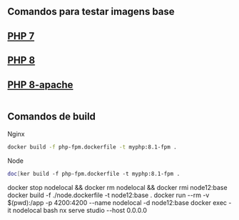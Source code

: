 
## Comandos para testar imagens base

## [PHP 7](/php.md#PHP-7)

## [PHP 8](/php.md#PHP-8)
## [PHP 8-apache](/php.md#PHP-8-apache)


```sh

```
## Comandos de build
Nginx

```sh
docker build -f php-fpm.dockerfile -t myphp:8.1-fpm .
```
Node

```sh
doc[ker build -f php-fpm.dockerfile -t myphp:8.1-fpm .
```
docker stop nodelocal && docker rm nodelocal && docker rmi node12:base
docker build -f ./node.dockerfile -t node12:base .
docker run --rm -v $(pwd):/app -p 4200:4200 --name nodelocal -d node12:base
docker exec -it nodelocal bash
nx serve studio --host 0.0.0.0